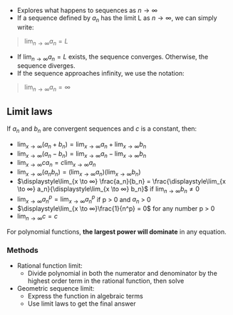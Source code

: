 - Explores what happens to sequences as $n \to ∞$
- If a sequence defined by $a_n$ has the limit L as $n \to ∞$, we can simply write:
> $\displaystyle\lim_{n \to ∞} a_n= L$
- If $\displaystyle\lim_{n \to ∞} a_n= L$ exists, the sequence converges. Otherwise, the sequence diverges.
- If the sequence approaches infinity, we use the notation:
> $\displaystyle\lim_{n \to ∞} a_n= ∞$

## Limit laws
If $a_n$ and $b_n$ are convergent sequences and $c$ is a constant, then:
- $\displaystyle\lim_{x \to ∞} (a_n + b_n) = \lim_{x \to ∞} a_n + \lim_{x \to ∞} b_n$
- $\displaystyle\lim_{x \to ∞} (a_n - b_n) = \lim_{x \to ∞} a_n - \lim_{x \to ∞} b_n$
- $\displaystyle\lim_{x \to ∞} c a_n = c \lim_{x \to ∞} a_n$
- $\displaystyle\lim_{x \to ∞} (a_n b_n) = (\lim_{x \to ∞} a_n) (\lim_{x \to ∞} b_n)$
- $\displaystyle\lim_{x \to ∞} \frac{a_n}{b_n} = \frac{\displaystyle\lim_{x \to ∞} a_n}{\displaystyle\lim_{x \to ∞} b_n}$ if $\displaystyle\lim_{n \to ∞} b_n ≠ 0$
- $\displaystyle\lim_{x \to ∞} a_n^p = {\lim_{x \to ∞} a_n}^p$ if p > 0 and $a_n$ > 0
- $\displaystyle\lim_{x \to ∞}\frac{1}{n^p} = 0$ for any number p > 0
- $\displaystyle\lim_{n \to ∞} c = c$

For polynomial functions, **the largest power will dominate** in any equation.
### Methods
- Rational function limit:
	- Divide polynomial in both the numerator and denominator by the highest order term in the rational function, then solve
- Geometric sequence limit:
	- Express the function in algebraic terms
	- Use limit laws to get the final answer